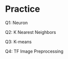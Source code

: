 # Practice 
Q1: Neuron                                      
          
Q2: K Nearest Neighbors    
  
Q3: K-means  

Q4: TF Image Preprocessing      
